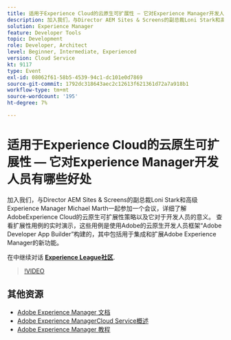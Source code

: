 ```yaml
---
title: 适用于Experience Cloud的云原生可扩展性 — 它对Experience Manager开发人员有哪些好处
description: 加入我们，与Director AEM Sites & Screens的副总裁Loni Stark和高级Experience Manager Michael Marth一起参加一个会议，详细了解AdobeExperience Cloud的云原生可扩展性策略以及它对于开发人员的意义。 查看扩展性用例的实时演示，这些用例是使用Adobe的云原生开发人员框架“Adobe Developer App Builder”构建的，其中包括用于集成和扩展Adobe Experience Manager的新功能。
solution: Experience Manager
feature: Developer Tools
topic: Development
role: Developer, Architect
level: Beginner, Intermediate, Experienced
version: Cloud Service
kt: 9117
type: Event
exl-id: 08062f61-58b5-4539-94c1-dc101e0d7869
source-git-commit: 1792dc318643aec2c12613f621361d72a7a918b1
workflow-type: tm+mt
source-wordcount: '195'
ht-degree: 7%

---
```


# 适用于Experience Cloud的云原生可扩展性 — 它对Experience Manager开发人员有哪些好处

加入我们，与Director AEM Sites &amp; Screens的副总裁Loni Stark和高级Experience Manager Michael Marth一起参加一个会议，详细了解AdobeExperience Cloud的云原生可扩展性策略以及它对于开发人员的意义。 查看扩展性用例的实时演示，这些用例是使用Adobe的云原生开发人员框架“Adobe Developer App Builder”构建的，其中包括用于集成和扩展Adobe Experience Manager的新功能。

在中继续对话 **[Experience League社区](https://adobe.ly/2XTk7aX)**.

>[!VIDEO](https://video.tv.adobe.com/v/337491/?quality=12&learn=on&hidetitle=true)

## 其他资源

- [Adobe Experience Manager 文档](https://experienceleague.adobe.com/docs/experience-manager-cloud-service.html)
- [Adobe Experience ManagerCloud Service概述](https://experienceleague.adobe.com/docs/experience-manager-cloud-service/overview/home.html)
- [Adobe Experience Manager 教程](https://experienceleague.adobe.com/docs/experience-manager-tutorials.html)
